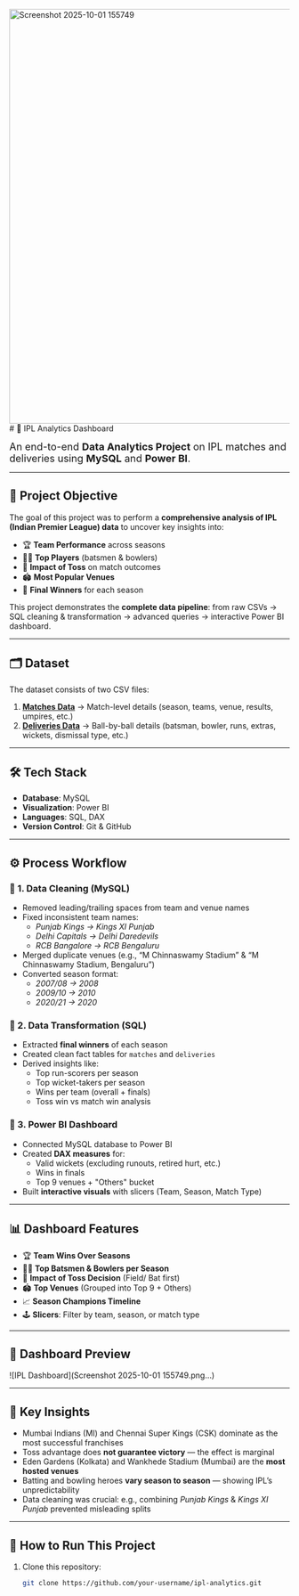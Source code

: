 <img width="1353" height="745" alt="Screenshot 2025-10-01 155749" src="https://github.com/user-attachments/assets/fdc57ffa-8033-4acc-aaff-9308e67e71c7" /># 🏏 IPL Analytics Dashboard  

<font size="4">An end-to-end **Data Analytics Project** on IPL matches and deliveries using **MySQL** and **Power BI**.</font>  

---

## 🎯 **Project Objective**  
The goal of this project was to perform a **comprehensive analysis of IPL (Indian Premier League) data** to uncover key insights into:  

- 🏆 **Team Performance** across seasons  
- 👨‍🏏 **Top Players** (batsmen & bowlers)  
- 🎲 **Impact of Toss** on match outcomes  
- 🏟️ **Most Popular Venues**  
- 🏁 **Final Winners** for each season  

This project demonstrates the **complete data pipeline**: from raw CSVs → SQL cleaning & transformation → advanced queries → interactive Power BI dashboard.  

---

## 🗂️ **Dataset**  
The dataset consists of two CSV files:  
1. **[Matches Data](https://github.com/khwab13/nnnnn/blob/main/Dataset/deliveries.csv.zip)** → Match-level details (season, teams, venue, results, umpires, etc.)  
2. **[Deliveries Data](https://github.com/khwab13/nnnnn/blob/main/Dataset/matches.csv)** → Ball-by-ball details (batsman, bowler, runs, extras, wickets, dismissal type, etc.)  

---

## 🛠️ **Tech Stack**  
- **Database**: MySQL  
- **Visualization**: Power BI  
- **Languages**: SQL, DAX  
- **Version Control**: Git & GitHub  

---

## ⚙️ **Process Workflow**  

### 🔹 1. Data Cleaning (MySQL)  
- Removed leading/trailing spaces from team and venue names  
- Fixed inconsistent team names:  
  - *Punjab Kings → Kings XI Punjab*  
  - *Delhi Capitals → Delhi Daredevils*  
  - *RCB Bangalore → RCB Bengaluru*  
- Merged duplicate venues (e.g., “M Chinnaswamy Stadium” & “M Chinnaswamy Stadium, Bengaluru”)  
- Converted season format:  
  - *2007/08 → 2008*  
  - *2009/10 → 2010*  
  - *2020/21 → 2020*  

### 🔹 2. Data Transformation (SQL)  
- Extracted **final winners** of each season  
- Created clean fact tables for `matches` and `deliveries`  
- Derived insights like:  
  - Top run-scorers per season  
  - Top wicket-takers per season  
  - Wins per team (overall + finals)  
  - Toss win vs match win analysis  

### 🔹 3. Power BI Dashboard  
- Connected MySQL database to Power BI  
- Created **DAX measures** for:  
  - Valid wickets (excluding runouts, retired hurt, etc.)  
  - Wins in finals  
  - Top 9 venues + "Others" bucket  
- Built **interactive visuals** with slicers (Team, Season, Match Type)  

---

## 📊 **Dashboard Features**  

- 🏆 **Team Wins Over Seasons**  
- 👨‍🏏 **Top Batsmen & Bowlers per Season**  
- 🎲 **Impact of Toss Decision** (Field/ Bat first)  
- 🏟️ **Top Venues** (Grouped into Top 9 + Others)  
- 📈 **Season Champions Timeline**  
- 🕹️ **Slicers**: Filter by team, season, or match type  

---

## 📸 **Dashboard Preview**  

![IPL Dashboard](Screenshot 2025-10-01 155749.png…)  

---

## 🏅 **Key Insights**  

- Mumbai Indians (MI) and Chennai Super Kings (CSK) dominate as the most successful franchises  
- Toss advantage does **not guarantee victory** — the effect is marginal  
- Eden Gardens (Kolkata) and Wankhede Stadium (Mumbai) are the **most hosted venues**  
- Batting and bowling heroes **vary season to season** — showing IPL’s unpredictability  
- Data cleaning was crucial: e.g., combining *Punjab Kings* & *Kings XI Punjab* prevented misleading splits  

---

## 📌 **How to Run This Project**  

1. Clone this repository:  
   ```bash
   git clone https://github.com/your-username/ipl-analytics.git
